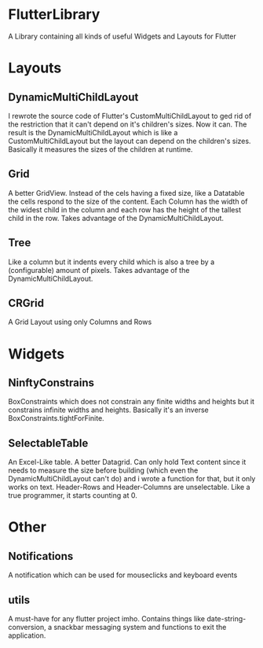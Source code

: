 # FlutterLibrary
A Library containing all kinds of useful Widgets and Layouts for Flutter

# Layouts

## DynamicMultiChildLayout
I rewrote the source code of Flutter's CustomMultiChildLayout to ged rid of the restriction that it can't depend on it's children's sizes.
Now it can.
The result is the DynamicMultiChildLayout which is like a CustomMultiChildLayout but the layout can depend on the children's sizes.
Basically it measures the sizes of the children at runtime.

## Grid
A better GridView.
Instead of the cels having a fixed size, like a Datatable the cells respond to the size of the content.
Each Column has the width of the widest child in the column and each row has the height of the tallest child in the row.
Takes advantage of the DynamicMultiChildLayout.

## Tree
Like a column but it indents every child which is also a tree by a (configurable) amount of pixels.
Takes advantage of the DynamicMultiChildLayout.

## CRGrid
A Grid Layout using only Columns and Rows

# Widgets

## NinftyConstrains
BoxConstraints which does not constrain any finite widths and heights but it constrains infinite widths and heights.
Basically it's an inverse BoxConstraints.tightForFinite.

## SelectableTable
An Excel-Like table.
A better Datagrid.
Can only hold Text content since it needs to measure the size before building (which even the DynamicMultiChildLayout can't do) and i wrote a function for that, but it only works on text.
Header-Rows and Header-Columns are unselectable.
Like a true programmer, it starts counting at 0.

# Other

## Notifications
A notification which can be used for mouseclicks and keyboard events

## utils
A must-have for any flutter project imho.
Contains things like date-string-conversion, a snackbar messaging system and functions to exit the application.
